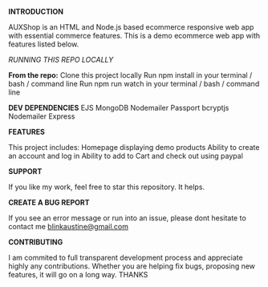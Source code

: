 **INTRODUCTION**

AUXShop is an HTML and Node.js based ecommerce responsive web app with essential commerce features. This is a demo ecommerce web app with features listed below.

_RUNNING THIS REPO LOCALLY_

**From the repo:**
Clone this project locally
Run npm install in your terminal / bash / command line
Run npm run watch in your terminal / bash / command line

**DEV DEPENDENCIES**
EJS
MongoDB
Nodemailer
Passport
bcryptjs
Nodemailer
Express

**FEATURES**

This project includes:
Homepage displaying demo products
Ability to create an account and log in
Ability to add to Cart and check out using paypal

**SUPPORT**

If you like my work, feel free to star this repository. It helps.

**CREATE A BUG REPORT**

If you see an error message or run into an issue, please dont hesitate to contact me blinkaustine@gmail.com

**CONTRIBUTING**

I am commited to full transparent development process and appreciate highly any contributions. Whether you are helping fix bugs, proposing new features, it will go on a long way. THANKS

